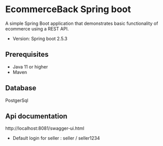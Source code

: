 # EcommerceBack Spring boot
A simple Spring Boot application that demonstrates basic functionality of ecommerce using a REST API.
* Version: Spring boot 2.5.3

## Prerequisites
* Java 11 or higher
* Maven

## Database
PostgerSql

## Api documentation
http://localhost:8081/swagger-ui.html 
* Default login for seller : seller / seller1234
